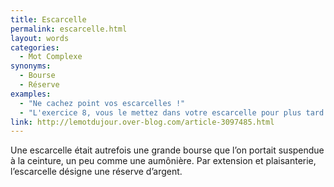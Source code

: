 ```yaml
---
title: Escarcelle
permalink: escarcelle.html
layout: words
categories:
  - Mot Complexe
synonyms:
  - Bourse
  - Réserve
examples:
  - "Ne cachez point vos escarcelles !"
  - "L'exercice 8, vous le mettez dans votre escarcelle pour plus tard..."
link: http://lemotdujour.over-blog.com/article-3097485.html
---
```


Une escarcelle était autrefois une grande bourse que l’on portait suspendue à la ceinture, un peu comme une aumônière. Par extension et plaisanterie, l’escarcelle désigne une réserve d’argent.
